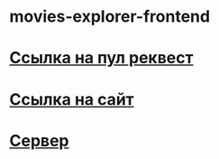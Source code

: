 # movies-explorer-frontend
# [Ссылка на пул реквест](https://github.com/bakhar1993/movies-explorer-frontend/pull/2)
# [Ссылка на сайт](https://diplom.bakhar1993.nomoredomains.xyz)
# [Сервер](https://api.diplom.bakhar1993.nomoredomains.xyz)
